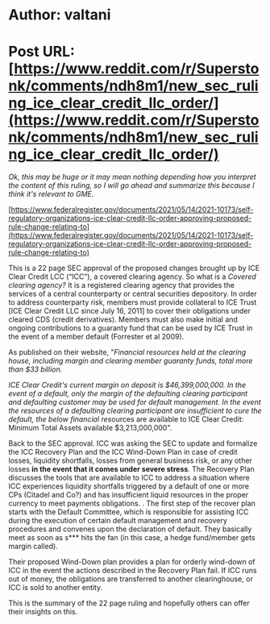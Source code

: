 # Author: valtani
# Post URL: [https://www.reddit.com/r/Superstonk/comments/ndh8m1/new_sec_ruling_ice_clear_credit_llc_order/](https://www.reddit.com/r/Superstonk/comments/ndh8m1/new_sec_ruling_ice_clear_credit_llc_order/)


*Ok, this may be huge or it may mean nothing depending how you interpret the content of this ruling, so I will go ahead and summarize this because I think it's relevant to GME.*

[https://www.federalregister.gov/documents/2021/05/14/2021-10173/self-regulatory-organizations-ice-clear-credit-llc-order-approving-proposed-rule-change-relating-to](https://www.federalregister.gov/documents/2021/05/14/2021-10173/self-regulatory-organizations-ice-clear-credit-llc-order-approving-proposed-rule-change-relating-to)

This is a 22 page SEC approval of the proposed changes brought up by  ICE Clear Credit LCC (“ICC”), a covered clearing agency. So what is a *Covered clearing agency?*  It is a registered clearing agency that provides the services of a central counterparty or central securities depository.  In order to address counterparty risk, members must provide collateral to ICE Trust \[ICE Clear Credit LLC since July 16, 2011\] to cover their obligations under cleared CDS (credit derivatives). Members must also make initial and ongoing contributions to a guaranty fund that can be used by ICE Trust in the event of a member default (Forrester et al 2009).

As published on their website, "*Financial resources held at the clearing house, including margin and clearing member guaranty funds, total more than $33 billion.*

*ICE Clear Credit's current margin on deposit is $46,399,000,000. In the event of a default, only the margin of the defaulting clearing participant and defaulting customer may be used for default management. In the event the resources of a defaulting clearing participant are insufficient to cure the default, the below financial res*ources are available to ICE Clear Credit: Minimum Total Assets available $3,213,000,000".

Back to the SEC approval. ICC was asking the SEC to update and formalize the ICC Recovery Plan and the ICC Wind-Down Plan in case of credit losses, liquidity shortfalls, losses from general business risk, or any other losses **in the event that it comes under severe stress**.  The Recovery Plan discusses the tools that are available to ICC to address a situation where ICC experiences liquidity shortfalls triggered by a default of one or more CPs (Citadel and Co?) and has insufficient liquid resources in the proper currency to meet payments obligations. . The first step of the recover plan starts with the Default Committee, which is responsible for assisting ICC during the execution of certain default management and recovery procedures and convenes upon the declaration of default. They basically meet as soon as s\*\*\* hits the fan (in this case, a hedge fund/member gets margin called).

Their proposed Wind-Down plan provides a plan for orderly wind-down of ICC in the event the actions described in the Recovery Plan fail. If ICC runs out of money, the obligations are transferred to another clearinghouse, or ICC is sold to another entity.

This is the summary of the 22 page ruling and hopefully others can offer their insights on this.